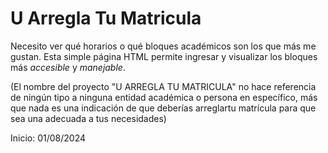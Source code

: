 # U Arregla Tu Matricula
Necesito ver qué horarios o qué bloques académicos son los que más me gustan.
Esta simple página HTML permite ingresar y visualizar los bloques más _accesible_ y _manejable_.

(El nombre del proyecto "U ARREGLA TU MATRICULA" no hace referencia de ningún tipo a ninguna entidad académica o persona en específico, más que nada es una indicación de que deberías arreglartu matrícula para que sea una adecuada a tus necesidades)

Inicio: 01/08/2024